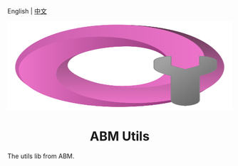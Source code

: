 English | [中文](./readme_zh.md)

<img src="./assets/icon.svg" alt="ABM Icon" width="100%" height="200">
<h1 align="center">ABM Utils</h1>
The utils lib from ABM.

